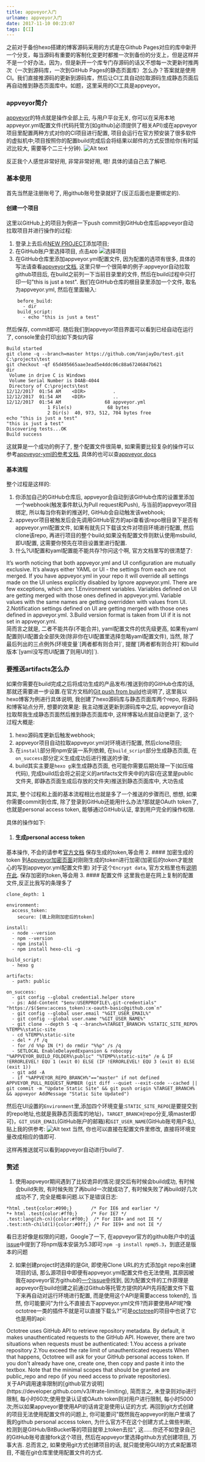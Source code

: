 ```yaml
---
title: appveyor入门
urlname: appveyor入门
date: 2017-11-10 00:23:07
tags: [CI]
---
```


之前对于备份hexo搭建的博客源码采用的方式是在Github Pages对应的库中新开一个分支，每当源码有重要的客制化变更时都推一次到备份的分支上，但是这样并不是一个好办法，因为，但是新开一个库专门存源码的话又不想每一次更新时推两次（一次到源码库，一次到GitHub Pages的静态页面库）怎么办？答案就是使用CI。我们直接推源码的更新到源码库，然后让CI工具自动拉取源码生成静态页面后再自动推到静态页面库中。如题，这里采用的CI工具是appveyor。

<!--more-->

### appveyor简介
[appveyor](https://www.appveyor.com/)的特点就是操作全部上云, 与用户平台无关, 你可以在采用本地appveyor.yml配置文件(代码托管方[如github]必须提供了相关API)或在appveyor项目里配置两种方式对你的CI项目进行配置, 项目会运行在官方预安装了很多软件的虚拟机中;项目按照你的配置build完成后会将结果以邮件的方式反馈给你(有时延迟比较大, 需要等个二三十分钟).
![Alt text](https://cdn.safeandsound.cn/image/appveyor%E5%85%A5%E9%97%A8/appveyor2.png)

反正我个人感觉非常好用, 非常非常好用, 嗯!
具体的请自己去了解吧.

### 基本使用
首先当然是注册账号了, 用github账号登录就好了(反正后面也是要绑定的).
#### 创建一个项目
这里以GitHub上的项目为例讲一下push commit到GitHub仓库后appveyor自动拉取项目并进行操作的过程:
1. 登录上去后点[NEW PROJECT](https://ci.appveyor.com/projects/new)添加项目;
2. 在GitHub账户里选择项目, 点击`ADD`
	![选择项目](https://cdn.safeandsound.cn/image/appveyor%E5%85%A5%E9%97%A8/appveyor0.png)
3. 在GitHub仓库里添加appveyor.yml配置文件, 因为配置的选项有很多, 具体的写法请查看[appveyor文档](https://www.appveyor.com/docs/), 这里只举一个很简单的例子:appveyor自动拉取github项目后, 在build之前列一下当前目录里的文件, 然后在build过程中只打印一句"this is just a test".
我们在GitHub仓库的根目录里添加一个文件, 取名为appveyor.yml, 然后在里面输入:
```
	before_build:
	  - dir
	build_script:
	  - echo "this is just a test"
```
然后保存, commit即可.
随后我们到appveyor项目界面可以看到已经自动在运行了, console里会打印出如下类似内容
```
Build started
git clone -q --branch=master https://github.com/VanjayDo/test.git C:\projects\test
git checkout -qf 65d495665aae3ead5e4ddc06c88a67246847b621
dir
 Volume in drive C is Windows
 Volume Serial Number is D4AB-4044
 Directory of C:\projects\test
12/12/2017  01:54 AM    <DIR>          .
12/12/2017  01:54 AM    <DIR>          ..
12/12/2017  01:54 AM                68 appveyor.yml
               1 File(s)             68 bytes
               2 Dir(s)  40, 973, 512, 704 bytes free
echo "this is just a test"
"this is just a test"
Discovering tests...OK
Build success
```
这就算是一个成功的例子了, 整个配置文件很简单, 如果需要比较复杂的操作可以参考[appveyor-yml的参考文档](https://www.appveyor.com/docs/appveyor-yml/), 具体的也可以查[appveyor docs](https://www.appveyor.com/docs/)

#### 基本流程
整个过程是这样的:
1. 你添加自己的GitHub仓库后, appveyor会自动到该GitHub仓库的设置里添加一个webhook(触发事件默认为Pull request和Push), 与当前的appveyor项目绑定, 所以每当你有新的推送时, GitHub会自动触发该webhook;
2. appveyor项目被触发后会先调用GitHub官方的api查看该repo根目录下是否有appveyor.yml配置文件, 如果有就先只下载该文件对项目环境进行配置, 然后clone该repo, 再进行项目的整个build;如果没有配置文件则默认使用msbuild, 即UI配置, 这需要你预先在项目设置里进行配置.
3. 什么?UI配置和yaml配置能不能共存?你问这个啊, 官方文档里写的很清楚了:
<div class="div-border-left-yellow">It’s worth noticing that both appveyor.yml and UI configuration are mutually exclusive. It’s always either YAML or UI - the settings from each are not merged. If you have appveyor.yml in your repo it will override all settings made on the UI unless explicitly disabled by Ignore appveyor.yml. There are few exceptions,  which are:
1.Environment variables. Variables defined on UI are getting merged with those ones defined in appveyor.yml. Variable values with the same names are getting overridden with values from UI.
2.Notification settings defined on UI are getting merged with those ones defined in appveyor.yml.
3.Build version format is taken from UI if it is not set in appveyor.yml.</div>
简而言之就是, 二者不能共存(不能合并), yaml配置文件的优先级更高, 如果有yaml配置则UI配置会全部失效(除非你在UI配置里选择忽略yaml配置文件), 当然, 除了最后列出的三点例外(环境变量`[两者都有则合并]`, 提醒`[两者都有则合并]`和build版本`[yaml没写而UI配置了则用UI的]`).

### 要推送artifacts怎么办
如果你需要在build完成之后将成功生成的产品发布/推送到你的GitHub仓库的话, 那就还需要进一步设置.在官方文档的[Git push from build](https://www.appveyor.com/docs/how-to/git-push/)也说明了, 这里我以hexo博客为例进行具体说明, 我创建了hexo源码库与静态页面库两个repo, 将源码和博客站点分开, 想要的效果是: 我主动推送更新到源码库中之后, appveyor自动拉取帮我生成静态页面然后推到静态页面库中, 这样博客站点就自动更新了, 这个过程大概是:
1. hexo源码库更新后触发webhook;
2. appveyor项目自动拉取appveyor.yml对环境进行配置, 然后clone项目;
3. 在`install`部分用npm安装一系列依赖, 在`build_script`部分生成静态页面, 在`on_success`部分定义生成成功后进行推送的步骤;
4. build其实主要是`hexo g`来生成静态页面, 也可能你需要后期处理一下(如压缩代码), 完成build后会将之前定义的artifacts文件夹中的内容(在这里是public文件夹, 即静态页面生成后存放的文件夹)推送到静态页面库中, 大功告成

其实, 整个过程和上面的基本流程相比也就是多了一个推送的步骤而已, 想想, 如果你需要commit到仓库, 除了登录到GitHub还能用什么办法?那就是OAuth token了, 也就是personal access token, 能够通过GitHub认证, 拿到用户完全的操作权限.


具体的操作如下:
1. #### 生成personal access token
基本操作, 不会的请参考[官方文档](https://help.github.com/articles/creating-a-personal-access-token-for-the-command-line/)
保存生成的token,等会用
2. #### 加密生成的token
到[Appveyor加密页面](https://ci.appveyor.com/tools/encrypt)对刚刚生成的token进行加密(加密后的token才能放心的写到appveyor.yml配置文件里)
对于这个`Encrypt data`, 官方文档里也有[说明在此](https://www.appveyor.com/docs/build-configuration/#secure-variables).
保存加密的token,等会用
3. #### 配置文件
这里我也是在网上复制的配置文件,反正比我写的条理多了

```
clone_depth: 1

environment:
  access_token:
    secure: [填上刚刚加密后的token]

install:
  - node --version
  - npm --version
  - npm install
  - npm install hexo-cli -g

build_script:
  - hexo g

artifacts:
  - path: public

on_success:
  - git config --global credential.helper store
  - ps: Add-Content "$env:USERPROFILE\.git-credentials" "https://$($env:access_token):x-oauth-basic@github.com`n"
  - git config --global user.email "%GIT_USER_EMAIL%"
  - git config --global user.name "%GIT_USER_NAME%"
  - git clone --depth 5 -q --branch=%TARGET_BRANCH% %STATIC_SITE_REPO% %TEMP%\static-site
  - cd %TEMP%\static-site
  - del * /f /q
  - for /d %%p IN (*) do rmdir "%%p" /s /q
  - SETLOCAL EnableDelayedExpansion & robocopy "%APPVEYOR_BUILD_FOLDER%\public" "%TEMP%\static-site" /e & IF !ERRORLEVEL! EQU 1 (exit 0) ELSE (IF !ERRORLEVEL! EQU 3 (exit 0) ELSE (exit 1))
  - git add -A
  - if "%APPVEYOR_REPO_BRANCH%"=="master" if not defined APPVEYOR_PULL_REQUEST_NUMBER (git diff --quiet --exit-code --cached || git commit -m "Update Static Site" && git push origin %TARGET_BRANCH% && appveyor AddMessage "Static Site Updated")
```
然后在UI设置的`Environment`里,添加四个环境变量:`STATIC_SITE_REPO`(是要提交到的repo地址,也就是我静态页面库的地址)，`TARGET_BRANCH`(repo分支,填master即可)，`GIT_USER_EMAIL`(GitHub账户的邮箱)和`GIT_USER_NAME`(GitHub账号用户名),贴上我的供参考:
![Alt text](https://cdn.safeandsound.cn/image/appveyor%E5%85%A5%E9%97%A8/appveyor1.png)
当然, 你也可以直接在配置文件里修改, 直接将环境变量改成相应的值即可.

这样再推送就可以看到appveyor自动进行build了.

### 赘述
1. 使用appveyor期间遇到了比较诡异的情况:提交后有时候会build成功, 有时候会build失败, 有时候失败了再build一次就成功了, 有时候失败了再build好几次成功不了, 完全是概率问题.以下是错误日志:
```
*html .test{color:#090;}       /* For IE6 and earlier */
*+ html .test{color:#ff0;}     /* For IE7 */
.test:lang(zh-cn){color:#f00;}  /* For IE8+ and not IE */
.test:nth-child(1){color:#0ff;} /* For IE9+ and not IE */
```
看日志好像是权限的问题，Google了一下, 在appveyor官方的github账户中的[该issue](https://github.com/appveyor/ci/issues/1058)中提到了将npm版本安装为5.3即可:`npm -g install npm@5.3`，到底还是版本的问题

2. 如果创建project时选择的是Git, 即使用Clone URL的方式添加git repo来创建项目的话, 那么源项目中即便有appveyor.yml配置文件也无法使用, 其原因被我在appveyor官方github的[一个issue中](https://github.com/appveyor/ci/issues/1309#issuecomment-278821821)找到, 因为配置文件的工作原理是appveyor在build创建之前通过Github等托管方提供的API先将配置文件下载下来再自动对运行环境进行配置, 而是使用这个API是需要access token的, 当然, 你可能要问"为什么不直接去下appveyor.yml文件?而非要使用API呢?像octotree一类的插件不就是可以直接下载么?"可是[octotree](https://github.com/buunguyen/octotree)的项目中也说了它也是用的api:
<div class="div-border-left-yellow">Octotree uses GitHub API to retrieve repository metadata. By default,  it makes unauthenticated requests to the GitHub API. However,  there are two situations when requests must be authenticated:
1.You access a private repository
2.You exceed the rate limit of unauthenticated requests
When that happens,  Octotree will ask for your GitHub personal access token. If you don't already have one,  create one,  then copy and paste it into the textbox. Note that the minimal scopes that should be granted are public_repo and repo (if you need access to private repositories).
</div>
关于API调用速率限制的[github官方说明](https://developer.github.com/v3/#rate-limiting), 简而言之, 未登录则对ip进行限制, 每小时60次;使用登录认证或OAuth token则对用户进行限制, 每小时5000次;所以如果appveyor要使用API的话肯定是使用认证的方式.
再回到git方式创建的项目无法使用配置文件的问题上, 你可能要问"既然我在appveyor的账户里填了我的github personal access token, 为什么官方不在这个创建方式上做些判断, 检测到是GitHub/BitBucket等的项目就带上token去拉", 这......你还不如登录自己的GitHub账号直接fork这个项目, 然后在appveyor里选择github方式创建项目, 万事大吉.
总而言之, 如果使用git方式创建项目的话, 就只能使用GUI的方式来配置项目, 不能在git仓库里使用配置文件的方式.
